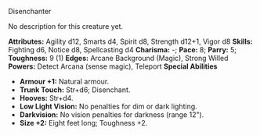 Disenchanter

No description for this creature yet.

**Attributes:** Agility d12, Smarts d4, Spirit d8, Strength d12+1, Vigor
d8
**Skills:** Fighting d6, Notice d8, Spellcasting d4
**Charisma:** -; **Pace:** 8; **Parry:** 5; **Toughness:** 9 (1)
**Edges:** Arcane Background (Magic), Strong Willed
**Powers:** Detect Arcana (sense magic), Teleport
**Special Abilities**
- **Armour +1:** Natural armour.
- **Trunk Touch:** Str+d6; Disenchant.
- **Hooves:** Str+d4.
- **Low Light Vision:** No penalties for dim or dark lighting.
- **Darkvision:** No vision penalties for darkness (range 12").
- **Size +2:** Eight feet long; Toughness +2.

